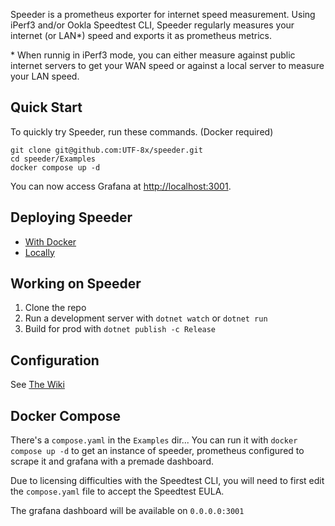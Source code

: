 Speeder is a prometheus exporter for internet speed measurement. Using iPerf3
and/or Ookla Speedtest CLI, Speeder regularly measures your internet (or LAN*)
speed and exports it as prometheus metrics.

\* When runnig in iPerf3 mode, you can either measure against public internet
servers to get your WAN speed or against a local server to measure your LAN
speed.

## Quick Start

To quickly try Speeder, run these commands. (Docker required)

```shell
git clone git@github.com:UTF-8x/speeder.git
cd speeder/Examples
docker compose up -d
```

You can now access Grafana at [http://localhost:3001](http://localhost:3001).

## Deploying Speeder

 - [With Docker](https://github.com/UTF-8x/speeder/wiki/Running-Speeder-in-Docker)
 - [Locally](https://github.com/UTF-8x/speeder/wiki/Installing-Speeder)

## Working on Speeder

1. Clone the repo
1. Run a development server with `dotnet watch` or `dotnet run`
1. Build for prod with `dotnet publish -c Release`

## Configuration

See [The Wiki](https://github.com/UTF-8x/speeder/wiki/Configuration)

## Docker Compose

There's a `compose.yaml` in the `Examples` dir... You can run it
with `docker compose up -d` to get an instance of speeder,
prometheus configured to scrape it and grafana with a premade dashboard.

Due to licensing difficulties with the Speedtest CLI, you will need to first
edit the `compose.yaml` file to accept the Speedtest EULA.

The grafana dashboard will be available on `0.0.0.0:3001`